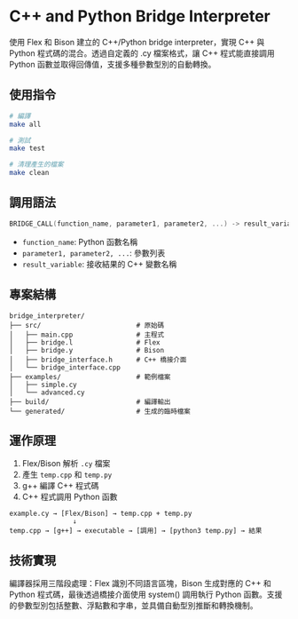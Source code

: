 # C++ and Python Bridge Interpreter

使用 Flex 和 Bison 建立的 C++/Python bridge interpreter，實現 C++ 與 Python 程式碼的混合。透過自定義的 .cy 檔案格式，讓 C++ 程式能直接調用 Python 函數並取得回傳值，支援多種參數型別的自動轉換。

## 使用指令

```bash
# 編譯
make all

# 測試
make test

# 清理產生的檔案
make clean
```

## 調用語法

```cpp
BRIDGE_CALL(function_name, parameter1, parameter2, ...) -> result_variable;
```

- `function_name`: Python 函數名稱
- `parameter1, parameter2, ...`: 參數列表
- `result_variable`: 接收結果的 C++ 變數名稱


## 專案結構

```
bridge_interpreter/
├── src/                        # 原始碼
│   ├── main.cpp                # 主程式
│   ├── bridge.l                # Flex
│   ├── bridge.y                # Bison
│   ├── bridge_interface.h      # C++ 橋接介面
│   └── bridge_interface.cpp
├── examples/                   # 範例檔案
│   ├── simple.cy
│   └── advanced.cy
├── build/                      # 編譯輸出
└── generated/                  # 生成的臨時檔案
```

## 運作原理

1. Flex/Bison 解析 `.cy` 檔案
2. 產生 `temp.cpp` 和 `temp.py` 
3. g++ 編譯 C++ 程式碼
4. C++ 程式調用 Python 函數

```
example.cy → [Flex/Bison] → temp.cpp + temp.py
                ↓
temp.cpp → [g++] → executable → [調用] → [python3 temp.py] → 結果
```

## 技術實現

編譯器採用三階段處理：Flex 識別不同語言區塊，Bison 生成對應的 C++ 和 Python 程式碼，最後透過橋接介面使用 system() 調用執行 Python 函數。支援的參數型別包括整數、浮點數和字串，並具備自動型別推斷和轉換機制。
